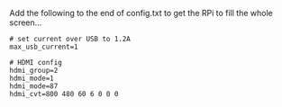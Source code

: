 Add the following to the end of config.txt to get the RPi to fill the whole 
screen...

```
# set current over USB to 1.2A
max_usb_current=1

# HDMI config
hdmi_group=2
hdmi_mode=1
hdmi_mode=87
hdmi_cvt=800 480 60 6 0 0 0
```

